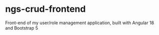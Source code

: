 # ngs-crud-frontend
Front-end of my user/role management application, built with Angular 18 and Bootstrap 5
